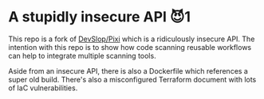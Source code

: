 # A stupidly insecure API 😈1

This repo is a fork of [DevSlop/Pixi](https://github.com/DevSlop/Pixi) which is a ridiculously insecure API.  The intention with this repo is to show how code scanning reusable workflows can help to integrate multiple scanning tools.

Aside from an insecure API, there is also a Dockerfile which references a super old build.  There's also a misconfigured Terraform document with lots of IaC vulnerabilities. 
